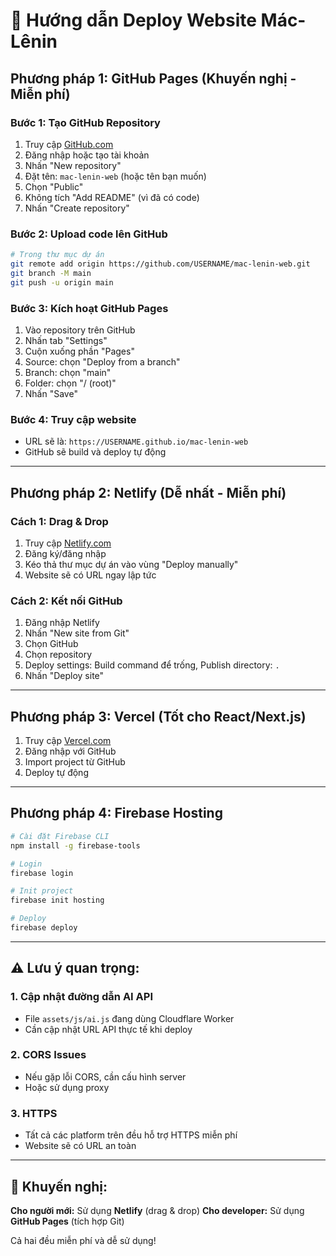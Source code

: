 # 🚀 Hướng dẫn Deploy Website Mác-Lênin

## Phương pháp 1: GitHub Pages (Khuyến nghị - Miễn phí)

### Bước 1: Tạo GitHub Repository
1. Truy cập [GitHub.com](https://github.com)
2. Đăng nhập hoặc tạo tài khoản
3. Nhấn "New repository"
4. Đặt tên: `mac-lenin-web` (hoặc tên bạn muốn)
5. Chọn "Public"
6. Không tích "Add README" (vì đã có code)
7. Nhấn "Create repository"

### Bước 2: Upload code lên GitHub
```bash
# Trong thư mục dự án
git remote add origin https://github.com/USERNAME/mac-lenin-web.git
git branch -M main
git push -u origin main
```

### Bước 3: Kích hoạt GitHub Pages
1. Vào repository trên GitHub
2. Nhấn tab "Settings"
3. Cuộn xuống phần "Pages"
4. Source: chọn "Deploy from a branch"
5. Branch: chọn "main"
6. Folder: chọn "/ (root)"
7. Nhấn "Save"

### Bước 4: Truy cập website
- URL sẽ là: `https://USERNAME.github.io/mac-lenin-web`
- GitHub sẽ build và deploy tự động

---

## Phương pháp 2: Netlify (Dễ nhất - Miễn phí)

### Cách 1: Drag & Drop
1. Truy cập [Netlify.com](https://netlify.com)
2. Đăng ký/đăng nhập
3. Kéo thả thư mục dự án vào vùng "Deploy manually"
4. Website sẽ có URL ngay lập tức

### Cách 2: Kết nối GitHub
1. Đăng nhập Netlify
2. Nhấn "New site from Git"
3. Chọn GitHub
4. Chọn repository
5. Deploy settings: Build command để trống, Publish directory: `.`
6. Nhấn "Deploy site"

---

## Phương pháp 3: Vercel (Tốt cho React/Next.js)

1. Truy cập [Vercel.com](https://vercel.com)
2. Đăng nhập với GitHub
3. Import project từ GitHub
4. Deploy tự động

---

## Phương pháp 4: Firebase Hosting

```bash
# Cài đặt Firebase CLI
npm install -g firebase-tools

# Login
firebase login

# Init project
firebase init hosting

# Deploy
firebase deploy
```

---

## ⚠️ Lưu ý quan trọng:

### 1. **Cập nhật đường dẫn AI API**
- File `assets/js/ai.js` đang dùng Cloudflare Worker
- Cần cập nhật URL API thực tế khi deploy

### 2. **CORS Issues**
- Nếu gặp lỗi CORS, cần cấu hình server
- Hoặc sử dụng proxy

### 3. **HTTPS**
- Tất cả các platform trên đều hỗ trợ HTTPS miễn phí
- Website sẽ có URL an toàn

---

## 🎯 Khuyến nghị:

**Cho người mới:** Sử dụng **Netlify** (drag & drop)
**Cho developer:** Sử dụng **GitHub Pages** (tích hợp Git)

Cả hai đều miễn phí và dễ sử dụng!
